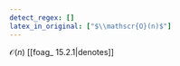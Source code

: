 ```yaml
---
detect_regex: []
latex_in_original: ["$\\mathscr{O}(n)$"]
---
```

$\mathscr{O}(n)$ [[foag_ 15.2.1|denotes]] 